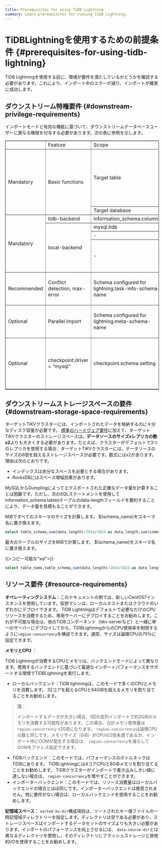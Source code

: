 ```yaml
---
title: Prerequisites for using TiDB Lightning
summary: Learn prerequisites for running TiDB Lightning.
---
```


# TiDBLightningを使用するための前提条件 {#prerequisites-for-using-tidb-lightning}

TiDB Lightningを使用する前に、環境が要件を満たしているかどうかを確認する必要があります。これにより、インポート中のエラーが減り、インポートが確実に成功します。

## ダウンストリーム特権要件 {#downstream-privilege-requirements}

インポートモードと有効な機能に基づいて、ダウンストリームデータベースユーザーに異なる権限を付与する必要があります。次の表に参照を示します。

<table border="1">
   <tr>
      <td></td>
      <td>Feature</td>
      <td>Scope</td>
      <td>Required privilege</td>
      <td>Remarks</td>
   </tr>
   <tr>
      <td rowspan="2">Mandatory</td>
      <td rowspan="2">Basic functions</td>
      <td>Target table</td>
      <td>CREATE, SELECT, INSERT, UPDATE, DELETE, DROP, ALTER</td>
      <td>DROP is required only when tidb-lightning-ctl runs the checkpoint-destroy-all command</td>
   </tr>
   <tr>
      <td>Target database</td>
      <td>CREATE</td>
      <td></td>
   </tr>
   <tr>
      <td rowspan="4">Mandatory</td>
      <td>tidb-backend</td>
      <td>information_schema.columns</td>
      <td>SELECT</td>
      <td></td>
   </tr>
   <tr>
      <td  rowspan="3">local-backend</td>
      <td>mysql.tidb</td>
      <td>SELECT</td>
      <td></td>
   </tr>
   <tr>
      <td>-</td>
      <td>SUPER</td>
      <td></td>
   </tr>
   <tr>
      <td>-</td>
      <td>RESTRICTED_VARIABLES_ADMIN,RESTRICTED_TABLES_ADMIN</td>
      <td>Required when the target TiDB enables SEM</td>
   </tr>
   <tr>
      <td>Recommended</td>
      <td>Conflict detection, max-error</td>
      <td>Schema configured for lightning.task-info-schema-name</td>
      <td>SELECT, INSERT, UPDATE, DELETE, CREATE, DROP</td>
      <td>If not required, the value must be set to ""</td>
   </tr>
   <tr>
      <td>Optional</td>
      <td>Parallel import</td>
      <td>Schema configured for lightning.meta-schema-name</td>
      <td>SELECT, INSERT, UPDATE, DELETE, CREATE, DROP</td>
      <td>If not required, the value must be set to ""</td>
   </tr>
   <tr>
      <td>Optional</td>
      <td>checkpoint.driver = “mysql”</td>
      <td>checkpoint.schema setting</td>
      <td>SELECT,INSERT,UPDATE,DELETE,CREATE,DROP</td>
      <td>Required when checkpoint information is stored in databases, instead of files</td>
   </tr>
</table>

## ダウンストリームストレージスペースの要件 {#downstream-storage-space-requirements}

ターゲットTiKVクラスターには、インポートされたデータを格納するのに十分なディスク容量が必要です。 [標準のハードウェア要件](/hardware-and-software-requirements.md)に加えて、ターゲットTiKVクラスターのストレージスペースは<strong>、データソースのサイズxレプリカの数x2</strong>よりも大きくする必要があります。たとえば、クラスターがデフォルトで3つのレプリカを使用する場合、ターゲットTiKVクラスターには、データソースのサイズの6倍を超えるストレージスペースが必要です。数式にはx2があります。理由は次のとおりです。

-   インデックスは余分なスペースを必要とする場合があります。
-   RocksDBにはスペース増幅効果があります。

MySQLからDumplingによってエクスポートされた正確なデータ量を計算することは困難です。ただし、次のSQLステートメントを使用してinformation_schema.tablesテーブルのdata-lengthフィールドを要約することにより、データ量を見積もることができます。

MiBですべてのスキーマのサイズを計算します。 ${schema_name}をスキーマ名に置き換えます。

```sql
select table_schema,sum(data_length)/1024/1024 as data_length,sum(index_length)/1024/1024 as index_length,sum(data_length+index_length)/1024/1024 as sum from information_schema.tables where table_schema = "${schema_name}" group by table_schema;
```

最大のテーブルのサイズをMiBで計算します。 ${schema_name}をスキーマ名に置き換えます。

{{&lt;コピー可能な&quot;sql&quot;&gt;}}

```sql
select table_name,table_schema,sum(data_length)/1024/1024 as data_length,sum(index_length)/1024/1024 as index_length,sum(data_length+index_length)/1024/1024 as sum from information_schema.tables where table_schema = "${schema_name}" group by table_name,table_schema order by sum  desc limit 5;
```

## リソース要件 {#resource-requirements}

<strong>オペレーティングシステム</strong>：このドキュメントの例では、新しいCentOS7インスタンスを使用しています。仮想マシンは、ローカルホストまたはクラウドのいずれかにデプロイできます。 TiDB Lightningはデフォルトで必要なだけのCPUリソースを消費するため、専用サーバーにデプロイすることをお勧めします。これが不可能な場合は、他のTiDBコンポーネント（tikv-serverなど）と一緒に単一のサーバーにデプロイしてから、TiDBLightningからのCPU使用率を制限するように`region-concurrency`を構成できます。通常、サイズは論理CPUの75％に設定できます。

<strong>メモリとCPU</strong> ：

TiDB Lightningが消費するCPUとメモリは、バックエンドモードによって異なります。使用するバックエンドに基づいて最適なインポートパフォーマンスをサポートする環境でTiDBLightningを実行します。

-   ローカルバックエンド：TiDB lightningは、このモードで多くのCPUとメモリを消費します。 32コアを超えるCPUと64GiBを超えるメモリを割り当てることをお勧めします。

> <strong>注</strong>：
>
> インポートするデータが大きい場合、1回の並列インポートで約2GiBのメモリを消費する可能性があります。この場合、合計メモリ使用量は`region-concurrency` x2GiBになります。 `region-concurrency`は論理CPUの数と同じです。メモリサイズ（GiB）がCPUの2倍未満であるか、インポート中にOOMが発生する場合は、 `region-concurrency`を減らしてOOMをアドレス指定できます。

-   TiDBバックエンド：このモードでは、パフォーマンスのボトルネックはTiDBにあります。 TiDBLightningには4コアCPUと8GiBメモリを割り当てることをお勧めします。 TiDBクラスターがインポートで書き込みしきい値に達しない場合は、 `region-concurrency`を増やすことができます。
-   インポーターバックエンド：このモードでは、リソース消費量はローカルバックエンドの場合とほぼ同じです。インポーターバックエンドは推奨されません。特に要件がない場合は、ローカルバックエンドを使用することをお勧めします。

<strong>記憶域スペース</strong>： `sorted-kv-dir`構成項目は、ソートされたキー値ファイルの一時記憶域ディレクトリーを指定します。ディレクトリは空である必要があり、ストレージスペースはインポートするデータセットのサイズよりも大きい必要があります。インポートのパフォーマンスを向上させるには、 `data-source-dir`とは異なるディレクトリを使用し、そのディレクトリにフラッシュストレージと排他的I/Oを使用することをお勧めします。
